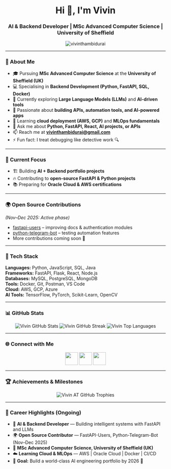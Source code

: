 <h1 align="center">Hi 👋, I'm Vivin</h1>
<h3 align="center">AI & Backend Developer | MSc Advanced Computer Science | University of Sheffield</h3>

<p align="center">
  <img src="https://komarev.com/ghpvc/?username=vivinthambidurai&label=Profile%20views&color=0e75b6&style=flat" alt="vivinthambidurai" />
</p>

---

### 🚀 About Me

- 🎓 Pursuing **MSc Advanced Computer Science** at the **University of Sheffield (UK)**
- 💻 Specialising in **Backend Development (Python, FastAPI, SQL, Docker)**  
- 🤖 Currently exploring **Large Language Models (LLMs)** and **AI-driven tools**
- 🧩 Passionate about **building APIs, automation tools, and AI-powered apps**
- 🌱 Learning **cloud deployment (AWS, GCP)** and **MLOps fundamentals**
- 💬 Ask me about **Python, FastAPI, React, AI projects, or APIs**
- 📫 Reach me at **vivinthambidurai@gmail.com**
- ⚡ Fun fact: I treat debugging like detective work 🔍

---

### 🧠 Current Focus

- 🏗 Building **AI + Backend portfolio projects**
- 🔥 Contributing to **open-source FastAPI & Python projects**
- 📚 Preparing for **Oracle Cloud & AWS certifications**

---

### 🌍 Open Source Contributions
*(Nov–Dec 2025: Active phase)*  
- [fastapi-users](https://github.com/fastapi-users/fastapi-users) – improving docs & authentication modules  
- [python-telegram-bot](https://github.com/python-telegram-bot/python-telegram-bot) – testing automation features  
- More contributions coming soon 🚀  

---

### 🧰 Tech Stack
**Languages:** Python, JavaScript, SQL, Java  
**Frameworks:** FastAPI, Flask, React, Node.js  
**Databases:** MySQL, PostgreSQL, MongoDB  
**Tools:** Docker, Git, Postman, VS Code  
**Cloud:** AWS, GCP, Azure  
**AI Tools:** TensorFlow, PyTorch, Scikit-Learn, OpenCV  

---

### 📊 GitHub Stats
<p align="center">
  <img src="https://github-readme-stats.vercel.app/api?username=vivinthambidurai&show_icons=true&theme=tokyonight" alt="Vivin GitHub Stats" />
  <img src="https://github-readme-streak-stats.herokuapp.com/?user=vivinthambidurai&theme=tokyonight" alt="Vivin GitHub Streak" />
  <img src="https://github-readme-stats.vercel.app/api/top-langs?username=vivinthambidurai&layout=compact&theme=tokyonight" alt="Vivin Top Languages" />
</p>

---

### 🌐 Connect with Me
<p align="center">
  <a href="https://linkedin.com/in/vivinthambidurai" target="_blank"><img src="https://skillicons.dev/icons?i=linkedin" width="40" /></a>
  <a href="https://instagram.com/vi.vinn" target="_blank"><img src="https://skillicons.dev/icons?i=instagram" width="40" /></a>
  <a href="mailto:vivinthambidurai@gmail.com"><img src="https://skillicons.dev/icons?i=gmail" width="40" /></a>
</p>

---

### 🏆 Achievements & Milestones

<p align="center">
  <img src="https://github-profile-trophy.vercel.app/?username=Vivin-AT&theme=radical&no-frame=true&margin-w=10&column=4" alt="Vivin AT GitHub Trophies" />
</p>


---

### 🎯 Career Highlights (Ongoing)

- 🧠 **AI & Backend Developer** — Building intelligent systems with FastAPI and LLMs  
- 🌍 **Open Source Contributor** — FastAPI-Users, Python-Telegram-Bot (Nov–Dec 2025)  
- 🏅 **MSc Advanced Computer Science, University of Sheffield (UK)**  
- ☁️ **Learning Cloud & MLOps** — AWS | Oracle Cloud | Docker | CI/CD  
- 💼 **Goal:** Build a world-class AI engineering portfolio by 2026 🚀  
